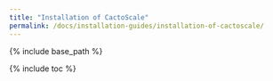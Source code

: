 ```yaml
---
title: "Installation of CactoScale"
permalink: /docs/installation-guides/installation-of-cactoscale/
---
```


{% include base_path %}

{% include toc %}